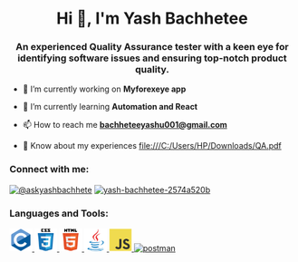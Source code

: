 <h1 align="center">Hi 👋, I'm Yash Bachhetee</h1>
<h3 align="center">An experienced Quality Assurance tester with a keen eye for identifying software issues and ensuring top-notch product quality.</h3>

- 🔭 I’m currently working on **Myforexeye app**

- 🌱 I’m currently learning **Automation and React**

- 📫 How to reach me **bachheteeyashu001@gmail.com**

- 📄 Know about my experiences [file:///C:/Users/HP/Downloads/QA.pdf](file:///C:/Users/HP/Downloads/QA.pdf)

<h3 align="left">Connect with me:</h3>
<p align="left">
<a href="https://twitter.com/@askyashbachhete" target="blank"><img align="center" src="https://raw.githubusercontent.com/rahuldkjain/github-profile-readme-generator/master/src/images/icons/Social/twitter.svg" alt="@askyashbachhete" height="30" width="40" /></a>
<a href="https://linkedin.com/in/yash-bachhetee-2574a520b" target="blank"><img align="center" src="https://raw.githubusercontent.com/rahuldkjain/github-profile-readme-generator/master/src/images/icons/Social/linked-in-alt.svg" alt="yash-bachhetee-2574a520b" height="30" width="40" /></a>


<h3 align="left">Languages and Tools:</h3>
<p align="left"> <a href="https://www.cprogramming.com/" target="_blank" rel="noreferrer"> <img src="https://raw.githubusercontent.com/devicons/devicon/master/icons/c/c-original.svg" alt="c" width="40" height="40"/> </a> <a href="https://www.w3schools.com/css/" target="_blank" rel="noreferrer"> <img src="https://raw.githubusercontent.com/devicons/devicon/master/icons/css3/css3-original-wordmark.svg" alt="css3" width="40" height="40"/> </a> <a href="https://www.w3.org/html/" target="_blank" rel="noreferrer"> <img src="https://raw.githubusercontent.com/devicons/devicon/master/icons/html5/html5-original-wordmark.svg" alt="html5" width="40" height="40"/> </a> <a href="https://www.java.com" target="_blank" rel="noreferrer"> <img src="https://raw.githubusercontent.com/devicons/devicon/master/icons/java/java-original.svg" alt="java" width="40" height="40"/> </a> <a href="https://developer.mozilla.org/en-US/docs/Web/JavaScript" target="_blank" rel="noreferrer"> <img src="https://raw.githubusercontent.com/devicons/devicon/master/icons/javascript/javascript-original.svg" alt="javascript" width="40" height="40"/> </a> <a href="https://postman.com" target="_blank" rel="noreferrer"> <img src="https://www.vectorlogo.zone/logos/getpostman/getpostman-icon.svg" alt="postman" width="40" height="40"/> </a> </p>
